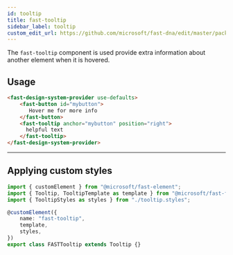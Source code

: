 ```yaml
---
id: tooltip
title: fast-tooltip
sidebar_label: tooltip
custom_edit_url: https://github.com/microsoft/fast-dna/edit/master/packages/web-components/fast-foundation/src/tooltip/README.md
---
```


The `fast-tooltip` component is used provide extra information about another element when it is hovered.

## Usage

```html live
<fast-design-system-provider use-defaults>
    <fast-button id="mybutton">
       Hover me for more info
    </fast-button>
    <fast-tooltip anchor="mybutton" position="right">
      helpful text
    </fast-tooltip>
</fast-design-system-provider>
```
---

## Applying custom styles

```ts
import { customElement } from "@microsoft/fast-element";
import { Tooltip, TooltipTemplate as template } from "@microsoft/fast-foundation";
import { TooltipStyles as styles } from "./tooltip.styles";

@customElement({
    name: "fast-tooltip",
    template,
    styles,
})
export class FASTTooltip extends Tooltip {}
```